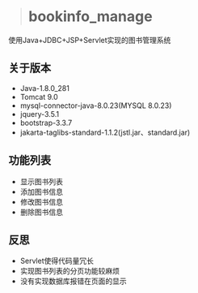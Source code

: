 > # bookinfo_manage
使用Java+JDBC+JSP+Servlet实现的图书管理系统

## 关于版本
* Java-1.8.0_281
* Tomcat 9.0
* mysql-connector-java-8.0.23(MYSQL 8.0.23)
* jquery-3.5.1
* bootstrap-3.3.7
* jakarta-taglibs-standard-1.1.2(jstl.jar、standard.jar)

## 功能列表
* 显示图书列表
* 添加图书信息
* 修改图书信息
* 删除图书信息

## 反思
* Servlet使得代码量冗长
* 实现图书列表的分页功能较麻烦
* 没有实现数据库报错在页面的显示
